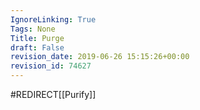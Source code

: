 ```yaml
---
IgnoreLinking: True
Tags: None
Title: Purge
draft: False
revision_date: 2019-06-26 15:15:26+00:00
revision_id: 74627
---
```


#REDIRECT[[Purify]]